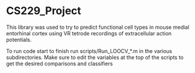 # CS229_Project

This library was used to try to predict functional cell types in mouse medial entorhinal cortex using VR tetrode recordings of extracellular action potentials. 

To run code start to finish run scripts/Run_LOOCV_*.m in the various subdirectories. Make sure to edit the variables at the top of the scripts to get the desired comparisons and classifiers

